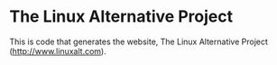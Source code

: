 # The Linux Alternative Project

This is code that generates the website, The Linux Alternative Project
(http://www.linuxalt.com).

